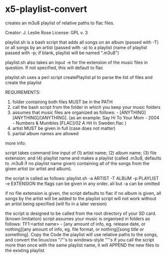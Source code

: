 # x5-playlist-convert
creates an m3u8 playlist of relative paths to flac files.

Creator: J. Leslie Rose
License: GPL v. 3

playlist.sh is a bash script that adds all songs on an album (passed with -T) or all songs by an artist (passed with -a) to a playlist (name of playlist passed with -p; if blank, playlist will be named "<artist name>.m3u8")

playlist.sh also takes an input -e for the extension of the music files in question. If not specified, this will default to flac

playlist.sh uses a perl script createPlaylist.pl to parse the list of files and create the playlist

REQUIREMENTS:
  1) folder containing both files MUST be in the PATH
  2) call the bash script from the folder in which you keep your music folders
  3) assumes that music files are organized as follows:
    <artist name> - [ANYTHING]<album name>[ANYTHING]/[ANYTHING].<extension>
    (as an example:
      Say Hi To Your Mom - 2004 - Numbers & Mumbles [FLAC]/02 A Hit In Sweden.flac
    )
  4) artist MUST be given in full (case does not matter)
  5) partial album names are allowed
  
  more info:
  
script takes command line input of (1) artist name; (2) album name; (3) file extension; and (4) playlist name
and makes a playlist (called <playlist name>.m3u8, defaults to <artist name>.m3u8 if no playlist name given) containing all of the songs from the given artist (or artist and album).

the script is called as follows:
playlist.sh -a ARTIST -T ALBUM -p PLAYLIST -e EXTENSION
the flags can be given in any order. all but -a can be omitted

if no file extension is given, the script defaults to flac
if no album is given, all songs by the artist will be added to the playlist
script will not work without an artist being specified (will fix in a later version)

the script is designed to be called from the root directory of your SD card.
(known limitation) script assumes your music is organised in folders as follows:
TF1:\<artist name> - [any amount of info, eg. release date, or nothing]<album name>[any amount of info, eg. file format, or nothing]\[song title or something].<file extension>
Copy the Code
the playlist will use relative paths to the songs, and convert the linux/osx "/"'s to windows-style "\"'s
if you call the script more than once with the same playlist name, it will APPEND the new files to the existing playlist
